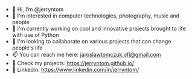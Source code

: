 - 👋 Hi, I’m @jerryntom
- 👀 I'm interested in computer technologies, photography, music and people
- 🌱 I'm currently working on cool and innovative projects brought to life with use of Python
- 💞️ I'm looking to collaborate on various projects that can change people's life 
- 📫 You can reach me here: jaroslawtomczuk.ofi@gmail.com
- :mag_right: Check my projects: https://jerryntom.github.io/
- :bell: Linkedin: https://www.linkedin.com/in/jerryntom/

<!---
jerryntom/jerryntom is a ✨ special ✨ repository because its `README.md` (this file) appears on your GitHub profile.
You can click the Preview link to take a look at your changes.
--->
